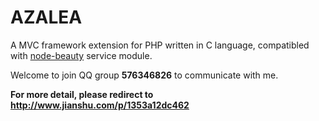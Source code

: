 # AZALEA
A MVC framework extension for PHP written in C language, compatibled with [node-beauty](https://github.com/hdwong/node-beauty) service module.

Welcome to join QQ group **576346826** to communicate with me.

**For more detail, please redirect to http://www.jianshu.com/p/1353a12dc462**
